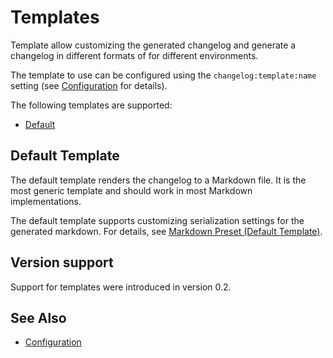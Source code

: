 # Templates

Template allow customizing the generated changelog and generate
a changelog in different formats of for different environments.

The template to use can be configured using the `changelog:template:name`
setting (see [Configuration](./configuration.md#template-name) for details).

The following templates are supported:

- [Default](#default-template)

## Default Template

The default template renders the changelog to a Markdown file.
It is the most generic template and should work in most Markdown implementations.

The default template supports customizing serialization settings for
the generated markdown.
For details, see
[Markdown Preset (Default Template)](./configuration.md#markdown-preset-default-template).

## Version support

Support for templates were introduced in version 0.2.

## See Also

- [Configuration](./configuration.md)
